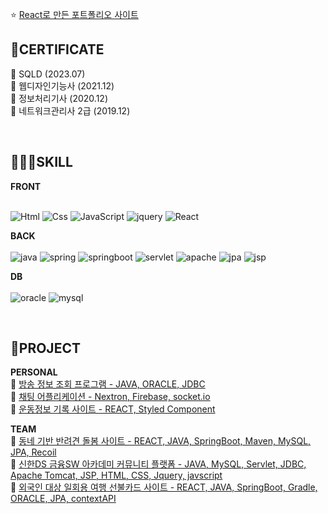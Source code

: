 ⭐ [React로 만든 포트폴리오 사이트](https://e-7281998.github.io/profile/) 


 ## **🪪CERTIFICATE** <br/>
 📌 SQLD (2023.07)<br/>
 📌 웹디자인기능사 (2021.12)<br/>
 📌 정보처리기사 (2020.12)<br/>
 📌 네트워크관리사 2급 (2019.12)

 <br/>
 
 ## **👩🏻‍💻SKILL** <br/> 
 
**FRONT** <br/><br/>

<img alt="Html" src ="https://img.shields.io/badge/HTML5-E34F26.svg?&style=for-the-badge&logo=HTML5&logoColor=white"/> <img alt="Css" src ="https://img.shields.io/badge/CSS3-1572B6.svg?&style=for-the-badge&logo=CSS3&logoColor=white"/> <img alt="JavaScript" src ="https://img.shields.io/badge/JavaScriipt-F7DF1E.svg?&style=for-the-badge&logo=JavaScript&logoColor=black"/>
<img alt="jquery" src ="https://img.shields.io/badge/jquery-0769AD.svg?&style=for-the-badge&logo=jquery&logoColor=black"/> <img alt="React" src ="https://img.shields.io/badge/react-61DAFB.svg?&style=for-the-badge&logo=React&logoColor=white"/>

**BACK**<br/><br/>
<img alt="java" src ="https://img.shields.io/badge/java-FF7800.svg?&style=for-the-badge&logo=java&logoColor=white"/> <img alt="spring" src ="https://img.shields.io/badge/spring-6DB33F.svg?&style=for-the-badge&logo=spring&logoColor=white"/> <img alt="springboot" src ="https://img.shields.io/badge/springboot-6DB33F.svg?&style=for-the-badge&logo=springboot&logoColor=white"/> <img alt="servlet" src ="https://img.shields.io/badge/servlet-F80000.svg?&style=for-the-badge&logo=servlet&logoColor=white"/>  <img alt="apache" src ="https://img.shields.io/badge/apache-D22128.svg?&style=for-the-badge&logo=apache&logoColor=white"/> <img alt="jpa" src ="https://img.shields.io/badge/jpa-A459D1.svg?&style=for-the-badge&logo=jpa&logoColor=white"/>  <img alt="jsp" src ="https://img.shields.io/badge/jsp-F80000.svg?&style=for-the-badge&logo=jsp&logoColor=white"/>

**DB**<br/><br/>
<img alt="oracle" src ="https://img.shields.io/badge/oracle-F80000.svg?&style=for-the-badge&logo=oracle&logoColor=white"/> <img alt="mysql" src ="https://img.shields.io/badge/mysql-4479A1.svg?&style=for-the-badge&logo=mysql&logoColor=white"/>

 <br/>
 
 ## **📂PROJECT** <br/> 
 **PERSONAL**
    <br/>
     🔖 [방송 정보 조회 프로그램 - JAVA, ORACLE, JDBC](https://github.com/e-7281998/jdbcBroadProject)  <br/>
     🔖 [채팅 어플리케이션 - Nextron, Firebase, socket.io](https://github.com/e-7281998/nextron_chat)  <br/>
     🔖 [운동정보 기록 사이트 - REACT, Styled Component](https://github.com/e-7281998/exercise-record) 
     
**TEAM**
    <br/>
     🔖 [동네 기반 반려견 돌봄 사이트 - REACT, JAVA, SpringBoot, Maven, MySQL, JPA, Recoil](https://github.com/e-7281998/Petmin-client) <br/>
     🔖 [신한DS 금융SW 아카데미 커뮤니티 플랫폼 - JAVA, MySQL, Servlet, JDBC, Apache Tomcat, JSP, HTML, CSS, Jquery, javscript](https://github.com/e-7281998/shinDTown) <br/>
     🔖 [외국인 대상 일회용 여행 선불카드 사이트 - REACT, JAVA, SpringBoot, Gradle, ORACLE, JPA, contextAPI](https://github.com/e-7281998/OneTimeTripCard) 
